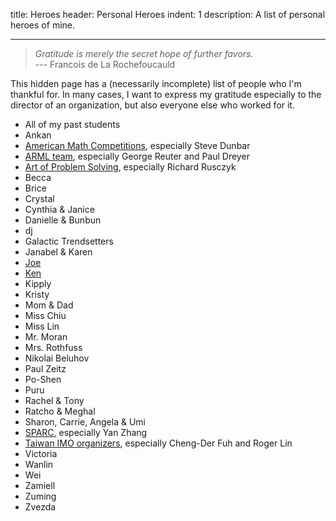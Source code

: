 title: Heroes
header: Personal Heroes
indent: 1
description: A list of personal heroes of mine.


---

> *Gratitude is merely the secret hope of further favors.*
> <br> --- Francois de La Rochefoucauld

This hidden page has a (necessarily incomplete)
list of people who I'm thankful for.
In many cases, I want to express my gratitude
especially to the director of an organization,
but also everyone else who worked for it.

* All of my past students
* Ankan
* [American Math Competitions](https://www.unl.edu), especially Steve Dunbar
* [ARML team](https://www.arml2.com), especially George Reuter and Paul Dreyer
* [Art of Problem Solving](https://www.aops.com), especially Richard Rusczyk
* Becca
* Brice
* Crystal
* Cynthia & Janice
* Danielle & Bunbun
* dj
* Galactic Trendsetters
* Janabel & Karen
* [Joe](https://www.d.umn.edu/~jgallian/REU.html)
* [Ken](https://uva.theopenscholar.com/ken-ono/reus-archive-2015)
* Kipply
* Kristy
* Mom & Dad
* Miss Chiu
* Miss Lin
* Mr. Moran
* Mrs. Rothfuss
* Nikolai Beluhov
* Paul Zeitz
* Po-Shen
* Puru
* Rachel & Tony
* Ratcho & Meghal
* Sharon, Carrie, Angela & Umi
* [SPARC](https://sparc-camp.org/), especially Yan Zhang
* [Taiwan IMO organizers](https://imotwn.math.ncu.edu.tw/index.php), especially Cheng-Der Fuh and Roger Lin
* Victoria
* Wanlin
* Wei
* Zamiell
* Zuming
* Zvezda
